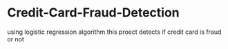 # Credit-Card-Fraud-Detection
using logistic regression algorithm this proect detects if credit card is fraud or not
